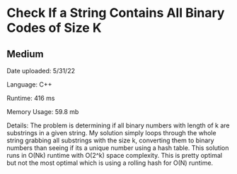 
# Check If a String Contains All Binary Codes of Size K

## Medium

Date uploaded: 5/31/22

Language: C++

Runtime: 416 ms

Memory Usage: 59.8 mb

Details: The problem is determining if all binary numbers with length of k are substrings in a given string. My solution simply loops through the whole string grabbing all substrings with the size k, converting them to binary numbers than seeing if its a unique number using a hash table. This solution runs in O(Nk) runtime with O(2^k) space complexity. This is pretty optimal but not the most optimal which is using a rolling hash for O(N) runtime.
